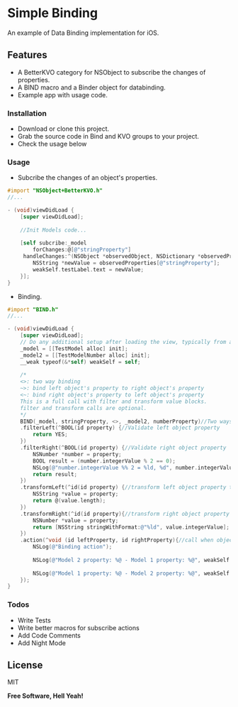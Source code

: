 # Simple Binding
An example of Data Binding implementation for iOS. 


## Features

  - A BetterKVO category for NSObject to subscribe the changes of properties.
  - A BIND macro and a Binder object for databinding.
  - Example app with usage code.

### Installation

- Download or clone this project.
- Grab the source code in Bind and KVO groups to your project.
- Check the usage below


### Usage

* Subcribe the changes of an object's properties.

```objective-c
#import "NSObject+BetterKVO.h"
//...

- (void)viewDidLoad {
    [super viewDidLoad];
    
    //Init Models code...
    
    [self subcribe:_model
        forChanges:@[@"stringProperty"]
     handleChanges:^(NSObject *observedObject, NSDictionary *observedProperties) {
        NSString *newValue = observedProperties[@"stringProperty"];
        weakSelf.testLabel.text = newValue;
    }];
}
```

* Binding.

```objective-c
#import "BIND.h"
//...

- (void)viewDidLoad {
    [super viewDidLoad];
    // Do any additional setup after loading the view, typically from a nib.
    _model = [[TestModel alloc] init];
    _model2 = [[TestModelNumber alloc] init];
    __weak typeof(&*self) weakSelf = self;
    
    /*
    <>: two way binding
    ~>: bind left object's property to right object's property
    <~: bind right object's property to left object's property
    This is a full call with filter and transform value blocks. 
    filter and transform calls are optional.
    */
    BIND(_model, stringProperty, <>, _model2, numberProperty)//Two ways binding
    .filterLeft(^BOOL(id property) {//Validate left object property
        return YES;
    })
    .filterRight(^BOOL(id property) {//Validate right object property
        NSNumber *number = property;
        BOOL result = (number.integerValue % 2 == 0);
        NSLog(@"number.integerValue %% 2 = %ld, %d", number.integerValue % 2, result);
        return result;
    })
    .transformLeft(^id(id property) {//transform left object property to new value which will be set to right object property
        NSString *value = property;
        return @(value.length);
    })
    .transformRight(^id(id property){//transform right object property to new value which will be set to left object property
        NSNumber *value = property;
        return [NSString stringWithFormat:@"%ld", value.integerValue];
    })
    .action(^void (id leftProperty, id rightProperty){//call when objects' properties changed. These are raw properties
        NSLog(@"Binding action");
        
        NSLog(@"Model 2 property: %@ - Model 1 property: %@", weakSelf.model2.numberProperty, weakSelf.model.stringProperty);
        
        NSLog(@"Model 1 property: %@ - Model 2 property: %@", weakSelf.model.stringProperty, weakSelf.model2.numberProperty);
    });
}
```


### Todos

 - Write Tests
 - Write better macros for subscribe actions
 - Add Code Comments
 - Add Night Mode

License
----

MIT


**Free Software, Hell Yeah!**

